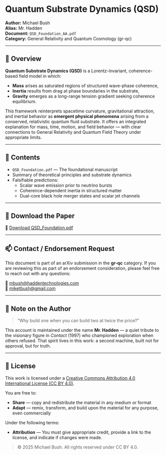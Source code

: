 # Quantum Substrate Dynamics (QSD)

**Author:** Michael Bush  
**Alias:** Mr. Hadden  
**Document:** `QSD_Foundation_AA.pdf`  
**Category:** General Relativity and Quantum Cosmology (gr-qc)

---

## 📘 Overview

**Quantum Substrate Dynamics (QSD)** is a Lorentz-invariant, coherence-based field model in which:

- **Mass** arises as saturated regions of structured wave-phase coherence,
- **Inertia** results from drag at phase boundaries in the substrate,
- **Gravity** emerges as a long-range tension gradient seeking coherence equilibrium.

This framework reinterprets spacetime curvature, gravitational attraction, and inertial behavior as **emergent physical phenomena** arising from a conserved, relativistic quantum fluid substrate. It offers an integrated explanation for mass, time, motion, and field behavior — with clear connections to General Relativity and Quantum Field Theory under appropriate limits.

---

## 📄 Contents

- `QSD_Foundation.pdf` — The foundational manuscript
- Summary of theoretical principles and substrate dynamics
- Falsifiable predictions:
  - Scalar wave emission prior to neutrino bursts
  - Coherence-dependent inertia in structured matter
  - Dual-core black hole merger states and scalar jet channels

---

## 🔗 Download the Paper

📄 [Download QSD_Foundation.pdf](https://github.com/mrhadden/qsd-foundation/raw/main/QSD_Foundation.pdf)

---

## 📫 Contact / Endorsement Request

This document is part of an arXiv submission in the **gr-qc** category. If you are reviewing this as part of an endorsement consideration, please feel free to reach out with any questions:

📧 mbush@haddentechnologies.com  
📧 miketbush@gmail.com

---

## 💬 Note on the Author

> “Why build one when you can build two at twice the price?”

This account is maintained under the name **Mr. Hadden** — a quiet tribute to the visionary figure in *Contact* (1997) who championed exploration when others refused. That spirit lives in this work: a second machine, built not for approval, but for truth.

---

## 📜 License

This work is licensed under a [Creative Commons Attribution 4.0 International License (CC BY 4.0)](https://creativecommons.org/licenses/by/4.0/).

You are free to:
- **Share** — copy and redistribute the material in any medium or format
- **Adapt** — remix, transform, and build upon the material for any purpose, even commercially

Under the following terms:
- **Attribution** — You must give appropriate credit, provide a link to the license, and indicate if changes were made.

> © 2025 Michael Bush. All rights reserved under CC BY 4.0.
